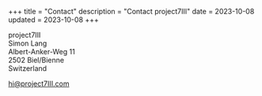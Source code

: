 +++
title = "Contact"
description = "Contact project7III"
date = 2023-10-08
updated = 2023-10-08
+++

project7III  
Simon Lang  
Albert-Anker-Weg 11  
2502 Biel/Bienne  
Switzerland

[hi@project7III.com](mailto:hi@project7iii.com)
